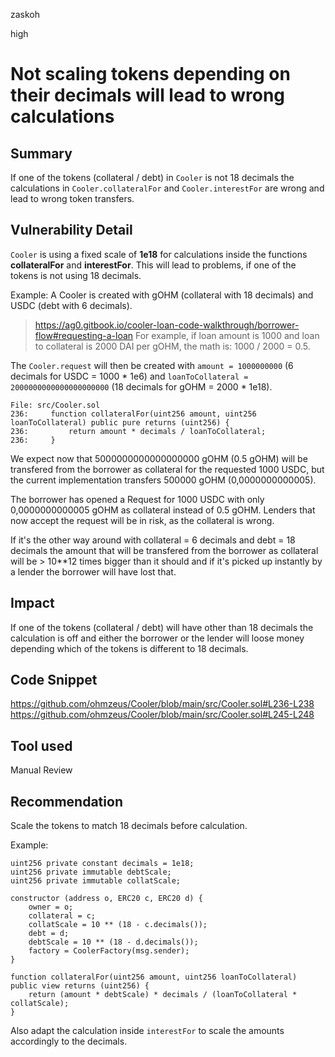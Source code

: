 zaskoh

high

# Not scaling tokens depending on their decimals will lead to wrong calculations

## Summary
If one of the tokens (collateral / debt) in `Cooler` is not 18 decimals the calculations in `Cooler.collateralFor` and `Cooler.interestFor` are wrong and lead to wrong token transfers.

## Vulnerability Detail

`Cooler` is using a fixed scale of **1e18** for calculations inside the functions **collateralFor** and **interestFor**. This will lead to problems, if one of the tokens is not using 18 decimals.

Example:
A Cooler is created with gOHM (collateral with 18 decimals) and USDC (debt with 6 decimals).
> https://ag0.gitbook.io/cooler-loan-code-walkthrough/borrower-flow#requesting-a-loan
For example, if loan amount is 1000 and loan to collateral is 2000 DAI per gOHM, the math is: 1000 / 2000 = 0.5.

The `Cooler.request` will then be created with `amount = 1000000000` (6 decimals for USDC = 1000 * 1e6) and `loanToCollateral = 2000000000000000000000` (18 decimals for gOHM = 2000 * 1e18).
```solidity
File: src/Cooler.sol
236:     function collateralFor(uint256 amount, uint256 loanToCollateral) public pure returns (uint256) {
236:         return amount * decimals / loanToCollateral;
236:     }
```

We expect now that 5000000000000000000 gOHM (0.5 gOHM) will be transfered from the borrower as collateral for the requested 1000 USDC, but the current implementation transfers 500000 gOHM (0,0000000000005).

The borrower has opened a Request for 1000 USDC with only 0,0000000000005 gOHM as collateral instead of 0.5 gOHM. Lenders that now accept the request will be in risk, as the collateral is wrong.

If it's the other way around with collateral = 6 decimals and debt = 18 decimals the amount that will be transfered from the borrower as collateral will be > 10**12 times bigger than it should and if it's picked up instantly by a lender the borrower will have lost that.

## Impact
If one of the tokens (collateral / debt) will have other than 18 decimals the calculation is off and either the borrower or the lender will loose money depending which of the tokens is different to 18 decimals.

## Code Snippet
https://github.com/ohmzeus/Cooler/blob/main/src/Cooler.sol#L236-L238
https://github.com/ohmzeus/Cooler/blob/main/src/Cooler.sol#L245-L248

## Tool used

Manual Review

## Recommendation
Scale the tokens to match 18 decimals before calculation.

Example:
```solidity
uint256 private constant decimals = 1e18;
uint256 private immutable debtScale;
uint256 private immutable collatScale;

constructor (address o, ERC20 c, ERC20 d) {
    owner = o;
    collateral = c;
    collatScale = 10 ** (18 - c.decimals());
    debt = d;
    debtScale = 10 ** (18 - d.decimals());
    factory = CoolerFactory(msg.sender);
}

function collateralFor(uint256 amount, uint256 loanToCollateral) public view returns (uint256) {
    return (amount * debtScale) * decimals / (loanToCollateral * collatScale);
}
```

Also adapt the calculation inside `interestFor` to scale the amounts accordingly to the decimals.